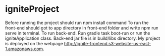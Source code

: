 # igniteProject 
Before running the project should run npm install command 
To run the front-end should got to app directory in front-end folder and write npm run serve in terminal. 
To run back-end. Run gradle task boot-run or run the igniteApplication class. 
Back-end jar file is in build/libs directory. 
My project is deployed on the webpage http://ignite-frontend.s3-website-us-east-1.amazonaws.com. 
